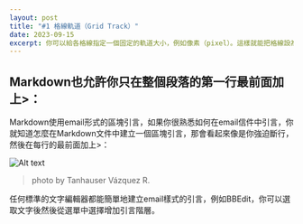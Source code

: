 ```yaml
---
layout: post
title: "#1 格線軌道（Grid Track）"
date: 2023-09-15
excerpt: 你可以給各格線指定一個固定的軌道大小，例如像素（pixel）。這樣就能把格線設為指定的像素，以貼近你期望的排版。也可以創建一個使用百分比、或是新的 fr 單位之格線。fr 單位就是為了格線布局而生。
---
```


## Markdown也允許你只在整個段落的第一行最前面加上>：

Markdown使用email形式的區塊引言，如果你很熟悉如何在email信件中引言，你就知道怎麼在Markdown文件中建立一個區塊引言，那會看起來像是你強迫斷行，然後在每行的最前面加上>：

![Alt text]([/path/to/img.jpg](https://images.pexels.com/photos/14506144/pexels-photo-14506144.jpeg?auto=compress&cs=tinysrgb&w=1260&h=750&dpr=1)https://images.pexels.com/photos/14506144/pexels-photo-14506144.jpeg?auto=compress&cs=tinysrgb&w=1260&h=750&dpr=1 "Optional title")

> photo by Tanhauser Vázquez R.

任何標準的文字編輯器都能簡單地建立email樣式的引言，例如BBEdit，你可以選取文字後然後從選單中選擇增加引言階層。

